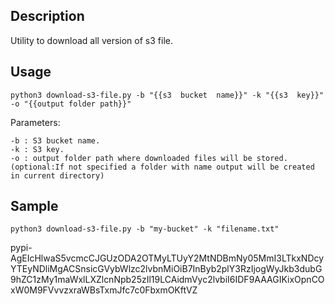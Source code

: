 
##	Description

Utility to download all version of s3 file. 

##	Usage  
```shell
python3 download-s3-file.py -b "{{s3  bucket  name}}" -k "{{s3  key}}" -o "{{output folder path}}"
```

Parameters:
```
-b : S3 bucket name.
-k : S3 key.
-o : output folder path where downloaded files will be stored. (optional:If not specified a folder with name output will be created in current directory)
```

## Sample
```shell
python3 download-s3-file.py -b "my-bucket" -k "filename.txt"
```

pypi-AgEIcHlwaS5vcmcCJGUzODA2OTMyLTUyY2MtNDBmNy05MmI3LTkxNDcyYTEyNDliMgACSnsicGVybWlzc2lvbnMiOiB7InByb2plY3RzIjogWyJkb3dubG9hZC1zMy1maWxlLXZlcnNpb25zIl19LCAidmVyc2lvbiI6IDF9AAAGIKixOpnCOxW0M9FVvvzxraWBsTxmJfc7c0FbxmOKftVZ
